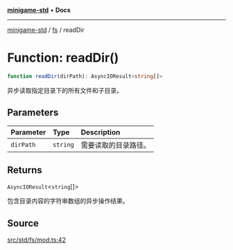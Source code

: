 [**minigame-std**](../../../README.md) • **Docs**

***

[minigame-std](../../../README.md) / [fs](../README.md) / readDir

# Function: readDir()

```ts
function readDir(dirPath): AsyncIOResult<string[]>
```

异步读取指定目录下的所有文件和子目录。

## Parameters

| Parameter | Type | Description |
| :------ | :------ | :------ |
| `dirPath` | `string` | 需要读取的目录路径。 |

## Returns

`AsyncIOResult`\<`string`[]\>

包含目录内容的字符串数组的异步操作结果。

## Source

[src/std/fs/mod.ts:42](https://github.com/JiangJie/minigame-std/blob/1bf3ee8cf3321353e47e032c8721e63dd3e21497/src/std/fs/mod.ts#L42)
